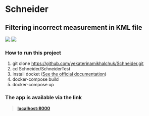 # Schneider
## Filtering incorrect measurement in KML file
![](https://img.shields.io/badge/python-3.10-blue)
![](https://img.shields.io/badge/django-4.0-green)


### How to run this project

1. git clone https://github.com/yekaterinamikhalchuk/Schneider.git
2. cd Schneider/SchneiderTest
3. Install docket ([See the official documentation](https://docs.docker.com/engine/install/))
4. docker-compose build
5. docker-compose up

### The app is available via the link

>[**localhost:8000**](http://localhost:8000)
